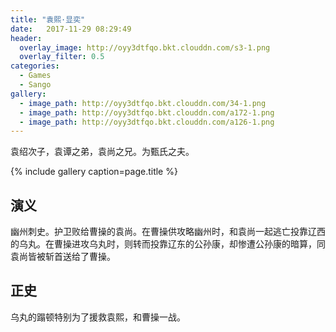 ```yaml
---
title: "袁熙·显奕"
date:   2017-11-29 08:29:49
header:
  overlay_image: http://oyy3dtfqo.bkt.clouddn.com/s3-1.png
  overlay_filter: 0.5
categories:
  - Games
  - Sango
gallery:
  - image_path: http://oyy3dtfqo.bkt.clouddn.com/34-1.png
  - image_path: http://oyy3dtfqo.bkt.clouddn.com/a172-1.png
  - image_path: http://oyy3dtfqo.bkt.clouddn.com/a126-1.png
---
```


袁绍次子，袁谭之弟，袁尚之兄。为甄氏之夫。

{% include gallery caption=page.title %}

## 演义

幽州刺史。护卫败给曹操的袁尚。在曹操供攻略幽州时，和袁尚一起逃亡投靠辽西的乌丸。在曹操进攻乌丸时，则转而投靠辽东的公孙康，却惨遭公孙康的暗算，同袁尚皆被斩首送给了曹操。

## 正史

乌丸的蹋顿特别为了援救袁熙，和曹操一战。